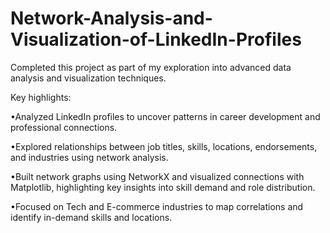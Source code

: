 # Network-Analysis-and-Visualization-of-LinkedIn-Profiles
Completed this project as part of my exploration into advanced data analysis
and visualization techniques.

Key highlights:

•Analyzed LinkedIn profiles to uncover patterns in career development and
professional connections.

•Explored relationships between job titles, skills, locations, endorsements,
and industries using network analysis.

•Built network graphs using NetworkX and visualized connections with
Matplotlib, highlighting key insights into skill demand and role distribution.

•Focused on Tech and E-commerce industries to map correlations and
identify in-demand skills and locations.

